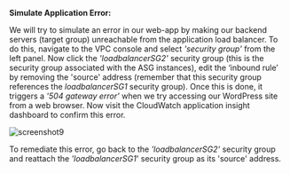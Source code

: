 ﻿**Simulate Application Error:**

We will try to simulate an error in our web-app by making our backend servers (target group) unreachable from the application load balancer. To do this, navigate to the VPC console and select *'security group'* from the left panel. Now click the *'loadbalancerSG2'* security group (this is the security group associated with the ASG instances), edit the ‘inbound rule’ by removing the 'source' address (remember that this security group references the *loadbalancerSG1* security group). Once this is done, it triggers a *'504 gateway error'* when we try accessing our WordPress site from a web browser. Now visit the CloudWatch application insight dashboard to confirm this error.

![screenshot9](./task3_images/simulate_error_image31.png)               

To remediate this error, go back to the *'loadbalancerSG2'* security group and reattach the *'loadbalancerSG1*' security group as its 'source' address.

